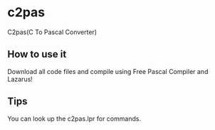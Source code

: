# c2pas
C2pas(C To Pascal Converter)
## How to use it
Download all code files and compile using Free Pascal Compiler and Lazarus!
## Tips
You can look up the c2pas.lpr for commands.
